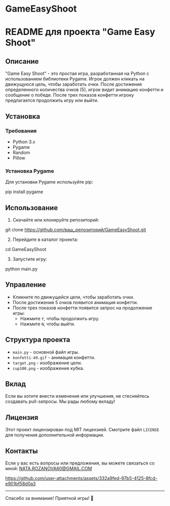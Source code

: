 # GameEasyShoot
# README для проекта "Game Easy Shoot"

## Описание
"Game Easy Shoot" - это простая игра, разработанная на Python с использованием библиотеки Pygame. Игрок должен кликать на движущуюся цель, чтобы заработать очки. После достижения определенного количества очков (5), игрок видит анимацию конфетти и сообщение о победе. После трех показов конфетти игроку предлагается продолжить игру или выйти.

## Установка

### Требования
- Python 3.x
- Pygame
- Random
- Pillow

### Установка Pygame
Для установки Pygame используйте pip:

pip install pygame


## Использование
1. Скачайте или клонируйте репозиторий:

git clone https://github.com/ваш_репозиторий/GameEasyShoot.git

2. Перейдите в каталог проекта:

cd GameEasyShoot

3. Запустите игру:

python main.py


## Управление
- Кликните по движущейся цели, чтобы заработать очки.
- После достижения 5 очков появится анимация конфетти.
- После трех показов конфетти появится запрос на продолжение игры:
  - Нажмите `Y`, чтобы продолжить игру.
  - Нажмите `N`, чтобы выйти.

## Структура проекта
- `main.py` - основной файл игры.
- `konfetti-49.gif` - анимация конфетти.
- `target.png` - изображение цели.
- `cup100.png` - изображение кубка.

## Вклад
Если вы хотите внести изменения или улучшения, не стесняйтесь создавать pull-запросы. Мы рады любому вкладу!

## Лицензия
Этот проект лицензирован под MIT лицензией. Смотрите файл `LICENSE` для получения дополнительной информации.

## Контакты
Если у вас есть вопросы или предложения, вы можете связаться со мной:
NATA.ROZANOVA80@GMAIL.COM

https://github.com/user-attachments/assets/332a9fed-97b5-4125-8fcd-e901bf58d0a3


---

Спасибо за внимание! Приятной игры! 🎉
